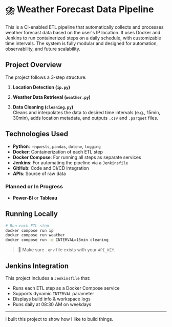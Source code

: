 # ⛈️ Weather Forecast Data Pipeline

This is a CI-enabled ETL pipeline that automatically collects and processes weather forecast data based on the user's IP location. It uses Docker and Jenkins to run containerized steps on a daily schedule, with customizable time intervals. The system is fully modular and designed for automation, observability, and future scalability.

## Project Overview

The project follows a 3-step structure:

1. **Location Detection (`ip.py`)**  

2. **Weather Data Retrieval (`weather.py`)**  

3. **Data Cleaning (`cleaning.py`)**  
   Cleans and interpolates the data to desired time intervals (e.g., 15min, 30min), adds location metadata, and outputs `.csv` and `.parquet` files.

## Technologies Used

- **Python**: `requests`, `pandas`, `dotenv`, `logging`
- **Docker**: Containerization of each ETL step
- **Docker Compose**: For running all steps as separate services
- **Jenkins**: For automating the pipeline via a `Jenkinsfile`
- **GitHub**: Code and CI/CD integration
- **APIs**: Source of raw data

###  Planned or In Progress

- **Power-BI** or **Tableau** 

## Running Locally

```bash
# Run each ETL step
docker compose run ip
docker compose run weather
docker compose run -e INTERVAL=15min cleaning
```

> 📝 Make sure `.env` file exists with your `API_KEY`.

## Jenkins Integration

This project includes a `Jenkinsfile` that:

- Runs each ETL step as a Docker Compose service
- Supports dynamic `INTERVAL` parameter
- Displays build info & workspace logs
- Runs daily at 08:30 AM on weekdays

---
I built this project to show how I like to build things.